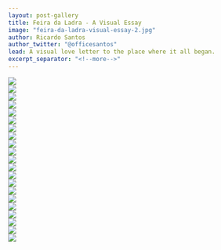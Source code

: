 ```yaml
---
layout: post-gallery
title: Feira da Ladra - A Visual Essay
image: "feira-da-ladra-visual-essay-2.jpg"
author: Ricardo Santos
author_twitter: "@officesantos"
lead: A visual love letter to the place where it all began.
excerpt_separator: "<!--more-->"
---
```


<div class="row">
    <div class="col-12 col-md-4">
<a href="/images/blog_posts/feira-da-ladra-visual-essay/ladra-visual-essay-stairs.jpg" data-fancybox="post-gallery" >
<img class="std-post-img" src="/images/blog_posts/feira-da-ladra-visual-essay/ladra-visual-essay-stairs.jpg">
</a>
</div>

<div class="col-12">
</div>

<div class="col-12 col-md-8 offset-md-4">
<a href="/images/blog_posts/feira-da-ladra-visual-essay/ladra-visual-essay-zona.jpg" data-fancybox="post-gallery" >
<img class="std-post-img" src="/images/blog_posts/feira-da-ladra-visual-essay/ladra-visual-essay-zona.jpg">
</a>

</div>

<div class="col-12 col-md-8 offset-md-4">
<a href="/images/blog_posts/feira-da-ladra-visual-essay/ladra-visual-essay-clothes.jpg" data-fancybox="post-gallery" >
<img class="std-post-img" src="/images/blog_posts/feira-da-ladra-visual-essay/ladra-visual-essay-clothes.jpg">
</a>
</div>

<div class="col-12 col-md-8">

<a href="/images/blog_posts/feira-da-ladra-visual-essay/ladra-visual-essay-m3.jpg" data-fancybox="post-gallery" >
<img class="std-post-img" src="/images/blog_posts/feira-da-ladra-visual-essay/ladra-visual-essay-m3.jpg">
</a>

</div>

<div class="col-12 col-md-4">

<a href="/images/blog_posts/feira-da-ladra-visual-essay/ladra-visual-essay-window.jpg" data-fancybox="post-gallery" >
<img class="std-post-img" src="/images/blog_posts/feira-da-ladra-visual-essay/ladra-visual-essay-window.jpg">
</a>

</div>

<div class="col-12 col-md-6">

<a href="/images/blog_posts/feira-da-ladra-visual-essay/ladra-visual-essay-eye.jpg" data-fancybox="post-gallery" >
<img class="std-post-img" src="/images/blog_posts/feira-da-ladra-visual-essay/ladra-visual-essay-eye.jpg">
</a>
</div>

<div class="col-12 col-md-6">

<a href="/images/blog_posts/feira-da-ladra-visual-essay/ladra-visual-essay-ne.jpg" data-fancybox="post-gallery" >
<img class="std-post-img" src="/images/blog_posts/feira-da-ladra-visual-essay/ladra-visual-essay-ne.jpg">
</a>

</div>

<div class="col-12">

<a href="/images/blog_posts/feira-da-ladra-visual-essay/ladra-visual-essay-camera.jpg" data-fancybox="post-gallery" >
<img class="std-post-img" src="/images/blog_posts/feira-da-ladra-visual-essay/ladra-visual-essay-camera.jpg">
</a>

</div>

<div class="col-12 col-md-4">

<a href="/images/blog_posts/feira-da-ladra-visual-essay/ladra-visual-essay-muro-2.jpg" data-fancybox="post-gallery" >
<img class="std-post-img" src="/images/blog_posts/feira-da-ladra-visual-essay/ladra-visual-essay-muro-2.jpg">
</a>

</div>

<div class="col-12 col-md-4">

<a href="/images/blog_posts/feira-da-ladra-visual-essay/ladra-visual-essay-dolls.jpg" data-fancybox="post-gallery" >
<img class="std-post-img" src="/images/blog_posts/feira-da-ladra-visual-essay/ladra-visual-essay-dolls.jpg">
</a>

</div>

<div class="col-12 col-md-4">

<a href="/images/blog_posts/feira-da-ladra-visual-essay/ladra-visual-essay-shadow.jpg" data-fancybox="post-gallery" >
<img class="std-post-img" src="/images/blog_posts/feira-da-ladra-visual-essay/ladra-visual-essay-shadow.jpg">
</a>

</div>

<div class="col-12 col-md-8">

<a href="/images/blog_posts/feira-da-ladra-visual-essay/ladra-visual-essay-bourrasque.jpg" data-fancybox="post-gallery" >
<img class="std-post-img" src="/images/blog_posts/feira-da-ladra-visual-essay/ladra-visual-essay-bourrasque.jpg">
</a>

</div>

<div class="col-12 col-md-8 offset-md-4">

<a href="/images/blog_posts/feira-da-ladra-visual-essay/ladra-visual-essay-gun.jpg" data-fancybox="post-gallery" >
<img class="std-post-img" src="/images/blog_posts/feira-da-ladra-visual-essay/ladra-visual-essay-gun.jpg">
</a>

</div>

<div class="col-12 col-md-6">

<a href="/images/blog_posts/feira-da-ladra-visual-essay/ladra-visual-essay-sunglasses.jpg" data-fancybox="post-gallery" >
<img class="std-post-img" src="/images/blog_posts/feira-da-ladra-visual-essay/ladra-visual-essay-sunglasses.jpg">
</a>

</div>

<div class="col-12 col-md-6">

<a href="/images/blog_posts/feira-da-ladra-visual-essay/ladra-visual-essay-books.jpg" data-fancybox="post-gallery" >
<img class="std-post-img" src="/images/blog_posts/feira-da-ladra-visual-essay/ladra-visual-essay-books.jpg">
</a>

</div>

<div class="col-12 col-md-8 offset-md-4">

<a href="/images/blog_posts/feira-da-ladra-visual-essay/ladra-visual-essay-proibido.jpg" data-fancybox="post-gallery" >
<img class="std-post-img" src="/images/blog_posts/feira-da-ladra-visual-essay/ladra-visual-essay-proibido.jpg">
</a>

</div>

<div class="col-12">

<a href="/images/blog_posts/feira-da-ladra-visual-essay/ladra-visual-essay-overview.jpg" data-fancybox="post-gallery" >
<img class="std-post-img" src="/images/blog_posts/feira-da-ladra-visual-essay/ladra-visual-essay-overview.jpg">
</a>

</div>

<div class="col-12 col-md-6">

<a href="/images/blog_posts/feira-da-ladra-visual-essay/ladra-visual-essay-flowers.jpg" data-fancybox="post-gallery" >
<img class="std-post-img" src="/images/blog_posts/feira-da-ladra-visual-essay/ladra-visual-essay-flowers.jpg">
</a>

</div>

<div class="col-12 col-md-5">

<a href="/images/blog_posts/feira-da-ladra-visual-essay/ladra-visual-essay-downhill.jpg" data-fancybox="post-gallery" >
<img class="std-post-img" src="/images/blog_posts/feira-da-ladra-visual-essay/ladra-visual-essay-downhill.jpg">
</a>

</div>

<div class="col-12 col-md-6 offset-md-6">

<a href="/images/blog_posts/feira-da-ladra-visual-essay/ladra-visual-essay-couple.jpg" data-fancybox="post-gallery" >
<img class="std-post-img" src="/images/blog_posts/feira-da-ladra-visual-essay/ladra-visual-essay-couple.jpg">
</a>

</div>

<div class="col-12 col-md-8">

<a href="/images/blog_posts/feira-da-ladra-visual-essay/ladra-visual-essay-glasses.jpg" data-fancybox="post-gallery" >
<img class="std-post-img" src="/images/blog_posts/feira-da-ladra-visual-essay/ladra-visual-essay-glasses.jpg">
</a>
</div>

</div>
